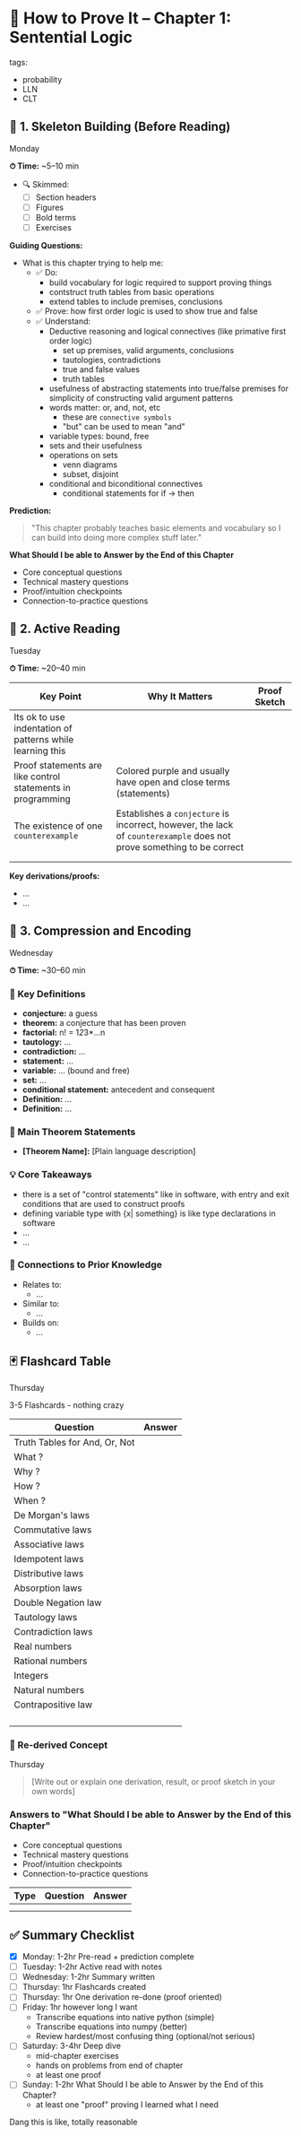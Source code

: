 # 📘 How to Prove It – Chapter 1: Sentential Logic

tags:

- probability
- LLN
- CLT

## 🧭 1. Skeleton Building (Before Reading)

Monday

**⏱ Time:** ~5–10 min

- 🔍 Skimmed:
  - [ ] Section headers
  - [ ] Figures
  - [ ] Bold terms
  - [ ] Exercises

**Guiding Questions:**

- What is this chapter trying to help me:
  - ✅ Do:
    - build vocabulary for logic required to support proving things
    - contstruct truth tables from basic operations
    - extend tables to include premises, conclusions
  - ✅ Prove: how first order logic is used to show true and false
  - ✅ Understand:
    - Deductive reasoning and logical connectives (like primative first order logic)
      - set up premises, valid arguments, conclusions
      - tautologies, contradictions
      - true and false values
      - truth tables
    - usefulness of abstracting statements into true/false premises for simplicity of constructing valid argument patterns
    - words matter: or, and, not, etc
      - these are `connective symbols`
      - "but" can be used to mean "and"
    - variable types: bound, free
    - sets and their usefulness
    - operations on sets
      - venn diagrams
      - subset, disjoint
    - conditional and biconditional connectives
      - conditional statements for if -> then

**Prediction:**

> "This chapter probably teaches basic elements and vocabulary so I can build into doing more complex stuff later."

**What Should I be able to Answer by the End of this Chapter**

- Core conceptual questions
- Technical mastery questions
- Proof/intuition checkpoints
- Connection-to-practice questions

## 📘 2. Active Reading

Tuesday

**⏱ Time:** ~20–40 min

| Key Point | Why It Matters | Proof Sketch |
| - | - | - |
| Its ok to use indentation of patterns while learning this |  |  |
| Proof statements are like control statements in programming | Colored purple and usually have open and close terms (statements) |  |
| The existence of one `counterexample` | Establishes a `conjecture` is incorrect, however, the lack of `counterexample` does not prove something to be correct |  |
|  |  |  |
|  |  |  |

**Key derivations/proofs:**

- ...
- ...

## 🧠 3. Compression and Encoding

Wednesday

**⏱ Time:** ~30–60 min

### 🔑 Key Definitions

- **conjecture:** a guess
- **theorem:** a conjecture that has been proven
- **factorial:** n! = 1*2*3*...n
- **tautology:** ...
- **contradiction:** ...
- **statement:** ...
- **variable:** ... (bound and free)
- **set:** ...
- **conditional statement:** antecedent and consequent
- **Definition:** ...
- **Definition:** ...

### 📏 Main Theorem Statements

- **[Theorem Name]:** [Plain language description]

### 💡 Core Takeaways

- there is a set of "control statements" like in software, with entry and exit conditions that are used to construct proofs
- defining variable type with {x| something} is like type declarations in software
- ...
- ...

### 🔗 Connections to Prior Knowledge

- Relates to:
  - ...
- Similar to:
  - ...
- Builds on:
  - ...

## 🃏 Flashcard Table

Thursday

3-5 Flashcards - nothing crazy

| Question | Answer |
|----------|--------|
| Truth Tables for And, Or, Not |  |
| What ? |  |
| Why ? |  |
| How ? |  |
| When ? |  |
| De Morgan's laws |  |
| Commutative laws |  |
| Associative laws |  |
| Idempotent laws |  |
| Distributive laws |  |
| Absorption laws |  |
| Double Negation law |  |
| Tautology laws |  |
| Contradiction laws |  |
| Real numbers |  |
| Rational numbers |  |
| Integers |  |
| Natural numbers |  |
| Contrapositive law |  |
|  |  |
|  |  |
|  |  |
|  |  |

### 🧪 Re-derived Concept

Thursday

> [Write out or explain one derivation, result, or proof sketch in your own words]

### Answers to "What Should I be able to Answer by the End of this Chapter"

- Core conceptual questions
- Technical mastery questions
- Proof/intuition checkpoints
- Connection-to-practice questions

| Type | Question | Answer |
| - | - | - |
|  |  |  |
|  |  |  |

## ✅ Summary Checklist

- [x] Monday: 1-2hr Pre-read + prediction complete
- [ ] Tuesday: 1-2hr Active read with notes
- [ ] Wednesday: 1-2hr Summary written
- [ ] Thursday: 1hr Flashcards created
- [ ] Thursday: 1hr One derivation re-done (proof oriented)
- [ ] Friday: 1hr however long I want
  - Transcribe equations into native python (simple)
  - Transcribe equations into numpy (better)
  - Review hardest/most confusing thing (optional/not serious)
- [ ] Saturday: 3-4hr Deep dive
  - mid-chapter exercises
  - hands on problems from end of chapter
  - at least one proof
- [ ] Sunday: 1-2hr What Should I be able to Answer by the End of this Chapter?
  - at least one "proof" proving I learned what I need

Dang this is like, totally reasonable
